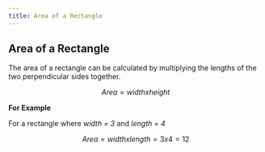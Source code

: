```yaml
---
title: Area of a Rectangle
---
```

## Area of a Rectangle

The area of a rectangle can be calculated by multiplying the lengths of the two perpendicular sides together.

```math
Area = width x height
```

**For Example**

For a rectangle where *width = 3* and *length = 4*

```math
Area = width x length = 3 x 4 = 12
```
<!-- #### More Information: -->
<!-- Please add any articles you think might be helpful to read before writing the article -->

